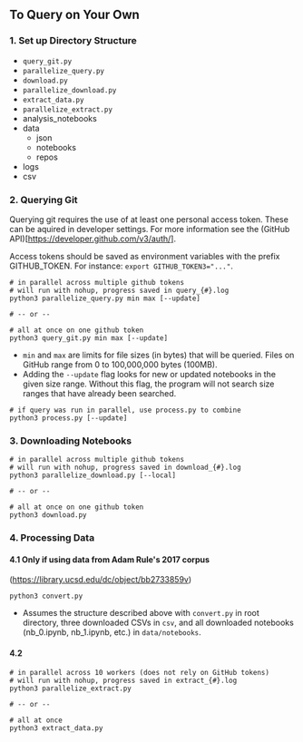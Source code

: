## To Query on Your Own

### 1. Set up Directory Structure

- `query_git.py`
- `parallelize_query.py`
- `download.py`
- `parallelize_download.py`
- `extract_data.py`
- `parallelize_extract.py`
- analysis_notebooks
- data 
    - json
    - notebooks
    - repos
- logs
- csv

### 2. Querying Git

Querying git requires the use of at least one personal access token. These can be aquired in developer settings. For more information see the (GitHub API)[https://developer.github.com/v3/auth/].

Access tokens should be saved as environment variables with the prefix GITHUB_TOKEN. For instance: `export GITHUB_TOKEN3="..."`. 

```
# in parallel across multiple github tokens
# will run with nohup, progress saved in query_{#}.log
python3 parallelize_query.py min max [--update]

# -- or --

# all at once on one github token
python3 query_git.py min max [--update]
```

- `min` and `max` are limits for file sizes (in bytes) that will be queried. Files on GitHub range from 0 to 100,000,000 bytes (100MB).
- Adding the `--update` flag looks for new or updated notebooks in the given size range. Without this flag, the program will not search size ranges that have already been searched.

```
# if query was run in parallel, use process.py to combine
python3 process.py [--update]
```

### 3. Downloading Notebooks

```
# in parallel across multiple github tokens
# will run with nohup, progress saved in download_{#}.log
python3 parallelize_download.py [--local]

# -- or --

# all at once on one github token
python3 download.py
```

### 4. Processing Data

#### 4.1 Only if using data from Adam Rule's 2017 corpus
(https://library.ucsd.edu/dc/object/bb2733859v)

```
python3 convert.py
```

- Assumes the structure described above with `convert.py` in root directory, three downloaded CSVs in `csv`, and all downloaded notebooks (nb_0.ipynb, nb_1.ipynb, etc.) in `data/notebooks`.
            
#### 4.2

```
# in parallel across 10 workers (does not rely on GitHub tokens)
# will run with nohup, progress saved in extract_{#}.log
python3 parallelize_extract.py

# -- or --

# all at once
python3 extract_data.py
```
